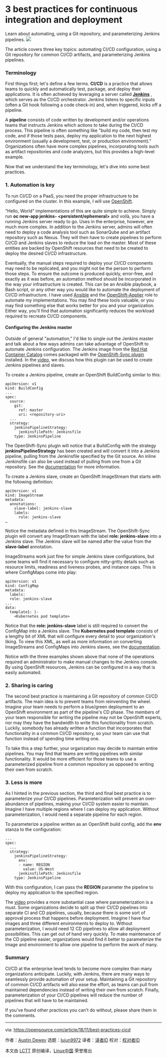3 best practices for continuous integration and deployment
======
Learn about automating, using a Git repository, and parameterizing Jenkins pipelines.
![](https://opensource.com/sites/default/files/styles/image-full-size/public/lead-images/innovation_lightbulb_gears_devops_ansible.png?itok=TSbmp3_M)

The article covers three key topics: automating CI/CD configuration, using a Git repository for common CI/CD artifacts, and parameterizing Jenkins pipelines.

### Terminology

First things first; let's define a few terms. **CI/CD** is a practice that allows teams to quickly and automatically test, package, and deploy their applications. It is often achieved by leveraging a server called **[Jenkins][1]** , which serves as the CI/CD orchestrator. Jenkins listens to specific inputs (often a Git hook following a code check-in) and, when triggered, kicks off a pipeline.

A **pipeline** consists of code written by development and/or operations teams that instructs Jenkins which actions to take during the CI/CD process. This pipeline is often something like  "build my code, then test my code, and if those tests pass, deploy my application to the next highest environment (usually a development, test, or production environment)." Organizations often have more complex pipelines, incorporating tools such as artifact repositories and code analyzers, but this provides a high-level example.

Now that we understand the key terminology, let's dive into some best practices.

### 1\. Automation is key

To run CI/CD on a PaaS, you need the proper infrastructure to be configured on the cluster. In this example, I will use [OpenShift][2].

"Hello, World" implementations of this are quite simple to achieve. Simply run **oc new-app jenkins- <persistent/ephemeral>** and voilà, you have a running Jenkins server ready to go. Uses in the enterprise, however, are much more complex. In addition to the Jenkins server, admins will often need to deploy a code analysis tool such as SonarQube and an artifact repository such as Nexus. They will then have to create pipelines to perform CI/CD and Jenkins slaves to reduce the load on the master. Most of these entities are backed by OpenShift resources that need to be created to deploy the desired CI/CD infrastructure.

Eventually, the manual steps required to deploy your CI/CD components may need to be replicated, and you might not be the person to perform those steps. To ensure the outcome is produced quickly, error-free, and exactly as it was before, an automation method should be incorporated in the way your infrastructure is created. This can be an Ansible playbook, a Bash script, or any other way you would like to automate the deployment of CI/CD infrastructure. I have used [Ansible][3] and the [OpenShift-Applier][4] role to automate my implementations. You may find these tools valuable, or you may find something else that works better for you and your organization. Either way, you'll find that automation significantly reduces the workload required to recreate CI/CD components.

#### Configuring the Jenkins master

Outside of general "automation," I'd like to single out the Jenkins master and talk about a few ways admins can take advantage of OpenShift to automate Jenkins configuration. The Jenkins image from the [Red Hat Container Catalog][5] comes packaged with the [OpenShift-Sync plugin][6] installed. In the [video][7], we discuss how this plugin can be used to create Jenkins pipelines and slaves.

To create a Jenkins pipeline, create an OpenShift BuildConfig similar to this:

```
apiVersion: v1
kind: BuildConfig
...
spec:  
  source:      
    git:  
      ref: master      
      uri: <repository-uri>  
  ...  
  strategy:    
    jenkinsPipelineStrategy:    
      jenkinsfilePath: Jenkinsfile      
    type: JenkinsPipeline
```

The OpenShift-Sync plugin will notice that a BuildConfig with the strategy **jenkinsPipelineStrategy** has been created and will convert it into a Jenkins pipeline, pulling from the Jenkinsfile specified by the Git source. An inline Jenkinsfile can also be used instead of pulling from one from a Git repository. See the [documentation][8] for more information.

To create a Jenkins slave, create an OpenShift ImageStream that starts with the following definition:

```
apiVersion: v1
kind: ImageStream
metadata:
  annotations:
    slave-label: jenkins-slave
    labels:
      role: jenkins-slave
…
```

Notice the metadata defined in this ImageStream. The OpenShift-Sync plugin will convert any ImageStream with the label **role: jenkins-slave** into a Jenkins slave. The Jenkins slave will be named after the value from the **slave-label** annotation.

ImageStreams work just fine for simple Jenkins slave configurations, but some teams will find it necessary to configure nitty-gritty details such as resource limits, readiness and liveness probes, and instance caps. This is where ConfigMaps come into play:

```
apiVersion: v1
kind: ConfigMap
metadata:
  labels:
  role: jenkins-slave
...
data:
  template1: |-
    <Kubernetes pod template>
```

Notice that the **role: jenkins-slave** label is still required to convert the ConfigMap into a Jenkins slave. The **Kubernetes pod template** consists of a lengthy bit of XML that will configure every detail to your organization's liking. To view this XML, as well as more information on converting ImageStreams and ConfigMaps into Jenkins slaves, see the [documentation][9].

Notice with the three examples shown above that none of the operations required an administrator to make manual changes to the Jenkins console. By using OpenShift resources, Jenkins can be configured in a way that is easily automated.

### 2\. Sharing is caring

The second best practice is maintaining a Git repository of common CI/CD artifacts. The main idea is to prevent teams from reinventing the wheel. Imagine your team needs to perform a blue/green deployment to an OpenShift environment as part of the pipeline's CD phase. The members of your team responsible for writing the pipeline may not be OpenShift experts, nor may they have the bandwidth to write this functionality from scratch. Luckily, somebody has already written a function that incorporates that functionality in a common CI/CD repository, so your team can use that function instead of spending time writing one.

To take this a step further, your organization may decide to maintain entire pipelines. You may find that teams are writing pipelines with similar functionality. It would be more efficient for those teams to use a parameterized pipeline from a common repository as opposed to writing their own from scratch.

### 3\. Less is more

As I hinted in the previous section, the third and final best practice is to parameterize your CI/CD pipelines. Parameterization will prevent an over-abundance of pipelines, making your CI/CD system easier to maintain. Imagine I have multiple regions where I can deploy my application. Without parameterization, I would need a separate pipeline for each region.

To parameterize a pipeline written as an OpenShift build config, add the **env** stanza to the configuration:

```
...
spec:
  ...
  strategy:
    jenkinsPipelineStrategy:
      env:
      - name: REGION
        value: US-West          
      jenkinsfilePath: Jenkinsfile      
    type: JenkinsPipeline
```

With this configuration, I can pass the **REGION** parameter the pipeline to deploy my application to the specified region.

The [video][7] provides a more substantial case where parameterization is a must. Some organizations decide to split up their CI/CD pipelines into separate CI and CD pipelines, usually, because there is some sort of approval process that happens before deployment. Imagine I have four images and three different environments to deploy to. Without parameterization, I would need 12 CD pipelines to allow all deployment possibilities. This can get out of hand very quickly. To make maintenance of the CD pipeline easier, organizations would find it better to parameterize the image and environment to allow one pipeline to perform the work of many.

### Summary

CI/CD at the enterprise level tends to become more complex than many organizations anticipate. Luckily, with Jenkins, there are many ways to seamlessly provide automation of your setup. Maintaining a Git repository of common CI/CD artifacts will also ease the effort, as teams can pull from maintained dependencies instead of writing their own from scratch. Finally, parameterization of your CI/CD pipelines will reduce the number of pipelines that will have to be maintained.

If you've found other practices you can't do without, please share them in the comments.

--------------------------------------------------------------------------------

via: https://opensource.com/article/18/11/best-practices-cicd

作者：[Austin Dewey][a]
选题：[lujun9972][b]
译者：[译者ID](https://github.com/译者ID)
校对：[校对者ID](https://github.com/校对者ID)

本文由 [LCTT](https://github.com/LCTT/TranslateProject) 原创编译，[Linux中国](https://linux.cn/) 荣誉推出

[a]: https://opensource.com/users/adewey
[b]: https://github.com/lujun9972
[1]: https://jenkins.io/
[2]: https://www.openshift.com/
[3]: https://docs.ansible.com/
[4]: https://github.com/redhat-cop/openshift-applier
[5]: https://access.redhat.com/containers/?tab=overview#/registry.access.redhat.com/openshift3/jenkins-2-rhel7
[6]: https://github.com/openshift/jenkins-sync-plugin
[7]: https://www.youtube.com/watch?v=zlL7AFWqzfw
[8]: https://docs.openshift.com/container-platform/3.11/dev_guide/dev_tutorials/openshift_pipeline.html#the-pipeline-build-config
[9]: https://docs.openshift.com/container-platform/3.11/using_images/other_images/jenkins.html#configuring-the-jenkins-kubernetes-plug-in
